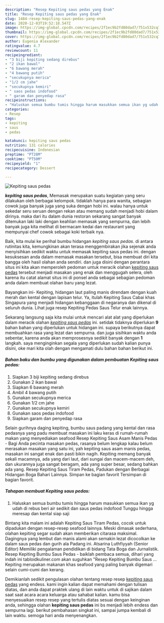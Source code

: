 ```yaml
---
description: "Resep Kepiting saus pedas yang Enak"
title: "Resep Kepiting saus pedas yang Enak"
slug: 1484-resep-kepiting-saus-pedas-yang-enak
date: 2020-12-03T19:52:18.547Z
image: https://img-global.cpcdn.com/recipes/2f1ec9b2fd80dad7/751x532cq70/kepiting-saus-pedas-foto-resep-utama.jpg
thumbnail: https://img-global.cpcdn.com/recipes/2f1ec9b2fd80dad7/751x532cq70/kepiting-saus-pedas-foto-resep-utama.jpg
cover: https://img-global.cpcdn.com/recipes/2f1ec9b2fd80dad7/751x532cq70/kepiting-saus-pedas-foto-resep-utama.jpg
author: Eugenia Alexander
ratingvalue: 4.7
reviewcount: 11
recipeingredient:
- "3 biji kepiting sedang direbus"
- "2 ikan bawal"
- "6 bawang merah"
- "4 bawang putih"
- "secukupnya merica"
- "1/2 cm jahe"
- "secukupnya kemiri"
- " saos pedas indofood"
- " garam dan penyedap rasa"
recipeinstructions:
- "Haluskan semua bumbu tumis hingga harum masukkan semua ikan yg udah di rebus beri air sedikit dan saus pedas indofood Tunggu hingga meresap dan kental siap saji"
categories:
- Resep
tags:
- kepiting
- saus
- pedas

katakunci: kepiting saus pedas 
nutrition: 131 calories
recipecuisine: Indonesian
preptime: "PT28M"
cooktime: "PT50M"
recipeyield: "1"
recipecategory: Dessert

---
```



![Kepiting saus pedas](https://img-global.cpcdn.com/recipes/2f1ec9b2fd80dad7/751x532cq70/kepiting-saus-pedas-foto-resep-utama.jpg)

<b><i>kepiting saus pedas</i></b>, Memasak merupakan suatu kegiatan yang seru dilakukan oleh berbagai kelompok. tidaklah hanya para wanita, sebagian cowok juga banyak juga yang suka dengan hobi ini. walau hanya untuk sekedar seru seruan dengan rekan atau memang sudah menjadi hobi dalam dirinya. maka dari itu dalam dunia restoran sekarang sangat banyak ditemukan laki laki dengan keahlian memasak yang sempurna, dan lebih banyak juga kita melihat di bermacam kedai dan restaurant yang mempunyai chef cowok sebagai koki terbaik nya.

Baik, kita mulai ke perihal bumbu hidangan <i>kepiting saus pedas</i>. di antara rutinitas kita, kemungkinan akan terasa menggembirakan jika sejenak anda menyisihkan sedikit waktu untuk memasak kepiting saus pedas ini. dengan kesuksesan anda dalam memasak masakan tersebut, bisa membuat diri kita bangga oleh hasil olahan anda sendiri. dan juga disini dengan perantara situs ini kita akan memperoleh pedoman untuk meracik olahan <u>kepiting saus pedas</u> tersebut menjadi masakan yang enak dan menggugah selera, oleh karena itu catat alamat situs ini di ponsel anda sebagai sebagian pedoman anda dalam membuat olahan baru yang lezat.

Bayangkan ini- Kepiting, hidangan laut paling manis direndam dengan kuah merah dan kental dengan lapisan telur. Ya, itulah Kepiting Saus Cabai khas Singapura yang menjadi hidangan kebanggaan di negaranya dan dikenal di seluruh dunia. Lihat juga resep Kepiting Pedas Saus Telur enak lainnya.


Sekarang langsung saja kita mulai untuk mencari alat alat yang diperlukan dalam meracik olahan <u><i>kepiting saus pedas</i></u> ini. setidak tidaknya diperlukan <b>9</b> bahan bahan yang diperlukan untuk hidangan ini. supaya berikutnya dapat membuahkan rasa yang lezat dan sempurna. dan juga sisihkan waktu anda sebentar, karena anda akan memprosesnya sedikit banyak dengan <b>1</b> langkah. saya menginginkan segala yang diperlukan sudah kalian punya disini, oke mari kita olah dengan mengamati dulu bahan bahan berikut ini.

<!--inarticleads1-->

##### Bahan baku dan bumbu yang digunakan dalam pembuatan Kepiting saus pedas:

1. Siapkan 3 biji kepiting sedang direbus
1. Gunakan 2 ikan bawal
1. Siapkan 6 bawang merah
1. Ambil 4 bawang putih
1. Gunakan secukupnya merica
1. Gunakan 1/2 cm jahe
1. Gunakan secukupnya kemiri
1. Gunakan  saos pedas indofood
1. Siapkan  garam dan penyedap rasa


Selain gurihnya daging kepiting, bumbu saus padang yang kental dan rasa pedasnya yang padu membuat masakan ini laku keras di rumah-rumah makan yang menyediakan seafood Resep Kepiting Saus Asam Manis Pedas - Bagi Anda pecinta masakan pedas, rasanya belum lengkap kalau belum merasakan masakan yang satu ini, yah kepiting saus asam manis pedas, masakan ini sangat enak dan pasti bikin nagih. Kepiting memang banyak sekali macamnya, ada yang dari laut, dari sungai dan macem-macem deh, dan ukurannya juga sangat beragam, ada yang super besar, sedang bahkan ada yang. Resep Kepiting Saus Tiram Pedas, Padukan dengan Berbagai Hidangan Boga Bahari Lainnya. Simpan ke bagian favorit Tersimpan di bagian favorit. 

<!--inarticleads2-->

##### Tahapan membuat Kepiting saus pedas:

1. Haluskan semua bumbu tumis hingga harum masukkan semua ikan yg udah di rebus beri air sedikit dan saus pedas indofood Tunggu hingga meresap dan kental siap saji


Bintang kita malam ini adalah Kepiting Saus Tiram Pedas, cocok untuk dipadukan dengan resep-resep seafood lainnya. Meski dimasak sederhana, olahan kepiting segar sudah akan memberikan citarasa maksimal. Dagingnya yang lembut dan manis alami akan semakin lezat dicocolkan ke dalam saus pedas dan gurih ala Padang ini. Atsarina Luthfiyyah (Senior Editor) Memiliki pengalaman pendidikan di bidang Tata Boga dan Jurnalistik. Resep Kepiting Bumbu Saus Pedas - baiklah pembaca semua, dihari yang indah ini tabloidkuliner.com akan suguhkan &#34;Resep Kepiting Bumbu Saus … Kepiting merupakan makanan khas seafood yang paling banyak digemari selain cumi-cumi dan kerang. 

Demikianlah sedikit pengulasan olahan tentang resep resep <u>kepiting saus pedas</u> yang endess. kami ingin kalian dapat memahami dengan tulisan diatas, dan anda dapat praktek ulang di lain waktu untuk di sajikan dalam saat saat acara acara keluarga atau sahabat kalian. kamu bisa menyesuaikan resep resep yang tertulis diatas sesuai dengan keinginan anda, sehingga olahan <b>kepiting saus pedas</b> ini bs menjadi lebih endess dan sempurna lagi. berikut pembahasan singkat ini, sampai jumpa kembali di lain waktu. semoga hari anda menyenangkan.
